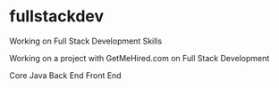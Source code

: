 # fullstackdev
Working on Full Stack Development Skills

Working on a project with GetMeHired.com on Full Stack Development

Core Java
Back End 
Front End 
